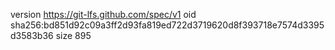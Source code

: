 version https://git-lfs.github.com/spec/v1
oid sha256:bd851d92c09a3ff2d93fa819ed722d3719620d8f393718e7574d3395d3583b36
size 895
